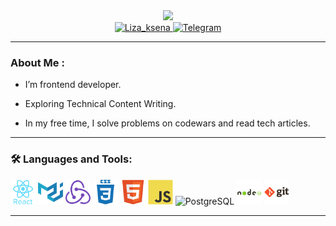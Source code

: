 <div id="header" align="center"> 
  <img src="https://vgif.ru/gifs/154/vgif-ru-24720.gif" width="1000" /> 
</div>
<div align="center" id="значки"> 
  <a href="ваш-linkedin-URL"> <img src="https://img.shields.io/badge/LinkedIn-black?style=for-the-badge&logoColor=white" alt="Liza_ksena"/> </a> 
  <a href="https://t.me/Liza_ksena"> <img src="https://img.shields.io/badge/Telegram-black?style=for-the-badge&logo=telegram&logoColor=white" alt="Telegram"/> </a>
</div>

---

### About Me :

- I’m frontend developer.

- Exploring Technical Content Writing.

- In my free time, I solve problems on codewars and read tech articles.

---


### :hammer_and_wrench: Languages and Tools:
<div> 
  <img src="https://github.com/devicons/devicon/blob/master/icons/react/react-original-wordmark.svg" title="React" alt="React" width="40" height= "40"/>  <img src="https://github.com/devicons/devicon/blob/master/icons/materialui/materialui-original.svg" title="Material UI" alt="Material UI" width="40" height= "40"/>  
  <img src="https://github.com/devicons/devicon/blob/master/icons/redux/redux-original.svg" title="Redux" alt="Redux" width="40" height="40 "/> 
  <img src="https://github.com/devicons/devicon/blob/master/icons/css3/css3-plain-wordmark.svg" title="CSS3" alt="CSS" width="40" height= "40"/>  
  <img src="https://github.com/devicons/devicon/blob/master/icons/html5/html5-original.svg" title="HTML5" alt="HTML" width="40" height="40 "/>  
  <img src="https://github.com/devicons/devicon/blob/master/icons/javascript/javascript-original.svg" title="JavaScript" alt="JavaScript" width="40" height="40 "/> 
  <img src="https://img.reg.ru/faq/20-08-2020-postgresql.png" title="PostgreSQL" alt="PostgreSQL" width="40" height= "40"/>  <img src="https://github.com/devicons/devicon/blob/master/icons/nodejs/nodejs-original-wordmark.svg" title="NodeJS" alt="NodeJS" width="40" height= "40"/>  <img src="https://github.com/devicons/devicon/blob/master/icons/git/git-original-wordmark.svg" title="Git" **alt="Git" width="40" height = "40"/> </div>
  
  ---


